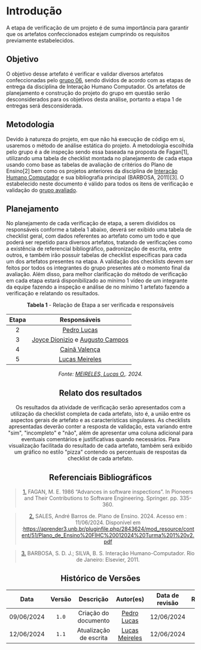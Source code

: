 # Introdução

A etapa de verificação de um projeto é de suma importância para garantir que os artefatos confeccionados estejam cumprindo os requisitos previamente estabelecidos. 

## Objetivo

O objetivo desse artefato é verificar e validar diversos artefatos confeccionadas pelo [grupo 06](https://interacao-humano-computador.github.io/2024.1-DETRANDF/), sendo dividos de acordo com as etapas de entrega da disciplina de Interação Humano Computador. Os artefatos de planejamento e construção do projeto do grupo em questão serão desconsiderados para os objetivos desta análise, portanto a etapa 1 de entregas será desconsiderada.

## Metodologia

Devido à natureza do projeto, em que não há execução de código em si, usaremos o método de análise estática do projeto. A metodologia escolhida pelo grupo é a de inspeção sendo essa baseada na proposta de Fagan[1], utilizando uma tabela de checklist montada no planejamento de cada etapa usando como base as tabelas de avaliação de critérios do Plano de Ensino[2] bem como os projetos anteriores da disciplina de [Interação Humano Computador](https://github.com/Interacao-Humano-Computador) e sua bibliografia principal (BARBOSA, 2011)[3]. O estabelecido neste documento é válido para todos os itens de verificação e validação do [grupo avaliado](https://interacao-humano-computador.github.io/2024.1-DETRANDF/).

## Planejamento

No planejamento de cada verificação de etapa, a serem divididos os responsáveis conforme a tabela 1 abaixo, deverá ser exibido uma tabela de checklist geral, com dados referentes ao artefato como um todo e que poderá ser repetido para diversos artefatos, tratando de verificações como a existência de referencial bibliográfico, padronização de escrita, entre outros, e também irão possuir tabelas de checklist específicas para cada um dos artefatos presentes na etapa. A validação dos checklists devem ser feitos por todos os integrantes do grupo presentes até o momento final da avaliação. Além disso, para melhor clarificação do método de verificação em cada etapa estará disponibilizado ao mínimo 1 vídeo de um integrante da equipe fazendo a inspeção e análise de no mínimo 1 artefato fazendo a verificação e relatando os resultados.

<center>

**Tabela 1** - Relação de Etapa a ser verificada e responsáveis

| Etapa | Responsáveis | 
|:-----:| :-----------:|
| 2     | [Pedro Lucas](https://github.com/lucasdray)|
| 3     | [Joyce Dionizio](https://github.com/joycejdm) e [Augusto Campos](https://github.com/Augcamp)|
| 4     | [Cainã Valença](https://github.com/freitasc)|
| 5     | [Lucas Meireles](https://github.com/Katuner)|

*Fonte: [MEIRELES, Lucas O.](https://github.com/Katuner). 2024.*

## Relato dos resultados

Os resultados da atividade de verificação serão apresentados com a utilização da checklist completa de cada artefato, isto é, a união entre os aspectos gerais de artefato e as características singulares. As checklists apresentadas deverão conter a resposta de validação, esta variando entre "sim", "incompleto" e "não", além de apresentar uma coluna adicional para eventuais comentários e justificativas quando necessários. Para visualização facilitada do resultado de cada artefato, também será exibido um gráfico no estilo "pizza" contendo os percentuais de respostas da checklist de cada artefato.

## Referenciais Bibliográficos

> <a id="REF1" href="#anchor_1">1.</a> FAGAN, M. E. 1986 “Advances in software inspections”. In Pioneers and Their Contributions to Software Engineering. Springer. pp. 335-360.

> <a id="REF2" href="#anchor_2">2.</a> SALES, André Barros de. Plano de Ensino. 2024. Acesso em : 11/06/2024. Disponível em :<https://aprender3.unb.br/pluginfile.php/2843624/mod_resource/content/51/Plano_de_Ensino%20FIHC%20012024%20Turma%201%20v2.pdf>

> <a id="REF3" href="#anchor_3">3.</a> BARBOSA, S. D. J.; SILVA, B. S. Interação Humano-Computador. Rio de Janeiro: Elsevier, 2011.

## Histórico de Versões

|    Data    | Versão |       Descrição        |                  Autor(es)                   | Data de revisão |                 Revisor(es)                  |
| :--------: | :----: | :--------------------: | :------------------------------------------: | :-------------: | :------------------------------------------: |
| 09/06/2024 | `1.0`  |  Criação do documento  | [Pedro Lucas](https://github.com/lucasdray)  |   12/06/2024    | [Lucas Meireles](https://github.com/Katuner) |
| 12/06/2024 | `1.1`  | Atualização de escrita | [Lucas Meireles](https://github.com/Katuner) |   12/06/2024    | [Pedro Lucas](https://github.com/lucasdray)  |


